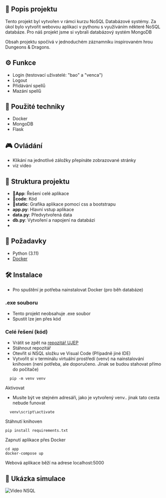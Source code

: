 

## 📜 Popis projektu

Tento projekt byl vytvořen v rámci kurzu NoSQL Databázové systémy. Za úkol bylo vytvořit webovou aplikaci v pythonu s využíváním některé NoSQL databáze.
Pro náš projekt jsme si vybrali databázový systém MongoDB

Obsah projektu spočívá v jednoduchém záznamníku inspirovaném hrou Dungeons & Dragons.


## ⚙️ Funkce

- Login (testovací uživatelé: "bao" a "venca")
- Logout
- Přidávání spellů
- Mazání spellů
  

## 🧠 Použité techniky

- Docker
- MongoDB
- Flask

## 🎮 Ovládání
- Klikání na jednotlivé záložky přepínáte zobrazované stránky
- viz video
## 📂 Struktura projektu
- **📂App**: Řešení celé aplikace
- **📂code**: Kód
- **📂static**: Grafika aplikace pomocí css a bootstrapu
- **app.py**: Hlavní vstup aplikace
- **data.py**: Předvytvořená data
- **db.py**: Vytvoření a napojení na databázi
- 
## 🔧 Požadavky
- Python (3.11)
- [Docker](https://www.docker.com/products/docker-desktop/)

## 🛠️ Instalace
- Pro spuštění je potřeba nainstalovat Docker (pro běh databáze)
### .exe souboru
- Tento projekt neobsahuje .exe soubor
- Spustit lze jen přes kód

### Celé řešení (kód)
- Vrátit se zpět na [repozitář UJEP](../)
- Stáhnout repozitář
- Otevřít si NSQL složku ve Visual Code (Případně jiné IDE)
- Vytvořit si v terminálu virtuální prostředí (venv) na nainstalování knihoven (neni potřeba, ale doporučeno. Jinak se budou stahovat přímo do počítače)
```
  pip -m venv venv
```
Aktivovat
- Musíte být ve stejném adresáři, jako je vytvořený venv.. jinak tato cesta nebude funovat
```
  venv\script\activate
```
Stáhnutí knihoven
```
pip install requirements.txt
```
Zapnutí aplikace přes Docker
```
cd app
docker-compose up
```
Webová aplikace běží na adrese localhost:5000
## 📸 Ukázka simulace

![Video NSQL](https://github.com/user-attachments/assets/16a8bce2-77b5-41dc-9f3a-73f62a4e5258)

